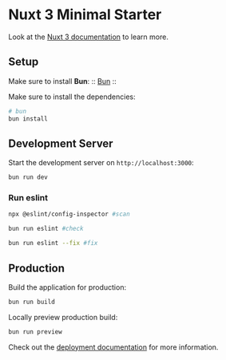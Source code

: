 # Nuxt 3 Minimal Starter

Look at the [Nuxt 3 documentation](https://nuxt.com/docs/getting-started/introduction) to learn more.

## Setup

Make sure to install **Bun**:
:: [Bun](https://bun.sh/) ::

Make sure to install the dependencies:

```bash
# bun
bun install
```

## Development Server

Start the development server on `http://localhost:3000`:

```bash
bun run dev
```

### Run eslint

```bash
npx @eslint/config-inspector #scan

bun run eslint #check

bun run eslint --fix #fix
```

## Production

Build the application for production:

```bash
bun run build
```

Locally preview production build:

```bash
bun run preview
```

Check out the [deployment documentation](https://nuxt.com/docs/getting-started/deployment) for more information.
